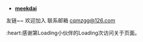 - **[meekdai](https://blog.meekdai.com/)**

友链~~
欢迎加入
联系邮箱
[cqmzgg@126.com](cqmzgg@126.com)


<span id="busuanzi">
:heart:感谢第<span>Loading</span>小伙伴的<span>Loading</span>次访问关于页面。
</span>


<!-- ##{"script":"<script>document.getElementById('user-content-busuanzi').id='busuanzi_container_site_uv';busuanzi=document.getElementById('busuanzi_container_site_uv');busuanzi.style.display='none';busuanzi.childNodes[1].id='busuanzi_value_site_uv';busuanzi.childNodes[3].id='busuanzi_value_page_pv';</script><script defer src='https://cn.vercount.one/js'></script>","style":"<style>#busuanzi_value_site_uv{color:red}#busuanzi_value_page_pv{color:red}</style>"}## -->